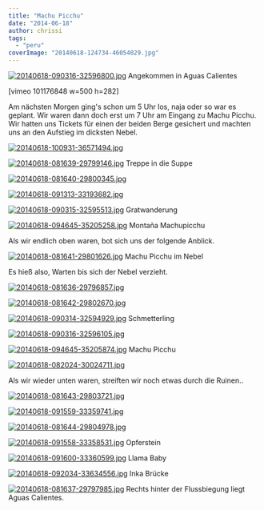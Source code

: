 ```yaml
---
title: "Machu Picchu"
date: "2014-06-18"
author: chrissi
tags: 
  - "peru"
coverImage: "20140618-124734-46054029.jpg"
---
```


[![20140618-090316-32596800.jpg](images/20140618-090316-32596800.jpg)](https://hafenstrand.wordpress.com/wp-content/uploads/2014/06/20140618-090316-32596800.jpg) Angekommen in Aguas Calientes

\[vimeo 101176848 w=500 h=282\]  

Am nächsten Morgen ging's schon um 5 Uhr los, naja oder so war es geplant. Wir waren dann doch erst um 7 Uhr am Eingang zu Machu Picchu. Wir hatten uns Tickets für einen der beiden Berge gesichert und machten uns an den Aufstieg im dicksten Nebel.

[![20140618-100931-36571494.jpg](images/20140618-100931-36571494.jpg)](https://hafenstrand.wordpress.com/wp-content/uploads/2014/06/20140618-100931-36571494.jpg)

[![20140618-081639-29799146.jpg](images/20140618-081639-29799146.jpg)](https://hafenstrand.wordpress.com/wp-content/uploads/2014/06/20140618-081639-29799146.jpg) Treppe in die Suppe

[![20140618-081640-29800345.jpg](images/20140618-081640-29800345.jpg)](https://hafenstrand.wordpress.com/wp-content/uploads/2014/06/20140618-081640-29800345.jpg)

[![20140618-091313-33193682.jpg](images/20140618-091313-33193682.jpg)](https://hafenstrand.wordpress.com/wp-content/uploads/2014/06/20140618-091313-33193682.jpg)

[![20140618-090315-32595513.jpg](images/20140618-090315-32595513.jpg)](https://hafenstrand.wordpress.com/wp-content/uploads/2014/06/20140618-090315-32595513.jpg) Gratwanderung

[![20140618-094645-35205258.jpg](images/20140618-094645-35205258.jpg)](https://hafenstrand.wordpress.com/wp-content/uploads/2014/06/20140618-094645-35205258.jpg) Montaña Machupicchu

Als wir endlich oben waren, bot sich uns der folgende Anblick.

[![20140618-081641-29801626.jpg](images/20140618-081641-29801626.jpg)](https://hafenstrand.wordpress.com/wp-content/uploads/2014/06/20140618-081641-29801626.jpg) Machu Picchu im Nebel

Es hieß also, Warten bis sich der Nebel verzieht.

[![20140618-081636-29796857.jpg](images/20140618-081636-29796857.jpg)](https://hafenstrand.wordpress.com/wp-content/uploads/2014/06/20140618-081636-29796857.jpg)

[![20140618-081642-29802670.jpg](images/20140618-081642-29802670.jpg)](https://hafenstrand.wordpress.com/wp-content/uploads/2014/06/20140618-081642-29802670.jpg)

[![20140618-090314-32594929.jpg](images/20140618-090314-32594929.jpg)](https://hafenstrand.wordpress.com/wp-content/uploads/2014/06/20140618-090314-32594929.jpg) Schmetterling

[![20140618-090316-32596105.jpg](images/20140618-090316-32596105.jpg)](https://hafenstrand.wordpress.com/wp-content/uploads/2014/06/20140618-090316-32596105.jpg)

[![20140618-094645-35205874.jpg](images/20140618-094645-35205874.jpg)](https://hafenstrand.wordpress.com/wp-content/uploads/2014/06/20140618-094645-35205874.jpg) Machu Picchu

[![20140618-082024-30024711.jpg](images/20140618-082024-30024711.jpg)](https://hafenstrand.wordpress.com/wp-content/uploads/2014/06/20140618-082024-30024711.jpg)

Als wir wieder unten waren, streiften wir noch etwas durch die Ruinen..

[![20140618-081643-29803721.jpg](images/20140618-081643-29803721.jpg)](https://hafenstrand.wordpress.com/wp-content/uploads/2014/06/20140618-081643-29803721.jpg)

[![20140618-091559-33359741.jpg](images/20140618-091559-33359741.jpg)](https://hafenstrand.wordpress.com/wp-content/uploads/2014/06/20140618-091559-33359741.jpg)

[![20140618-081644-29804978.jpg](images/20140618-081644-29804978.jpg)](https://hafenstrand.wordpress.com/wp-content/uploads/2014/06/20140618-081644-29804978.jpg)

[![20140618-091558-33358531.jpg](images/20140618-091558-33358531.jpg)](https://hafenstrand.wordpress.com/wp-content/uploads/2014/06/20140618-091558-33358531.jpg) Opferstein

[![20140618-091600-33360599.jpg](images/20140618-091600-33360599.jpg)](https://hafenstrand.wordpress.com/wp-content/uploads/2014/06/20140618-091600-33360599.jpg) Llama Baby

[![20140618-092034-33634556.jpg](images/20140618-092034-33634556.jpg)](https://hafenstrand.wordpress.com/wp-content/uploads/2014/06/20140618-092034-33634556.jpg) Inka Brücke

[![20140618-081637-29797985.jpg](images/20140618-081637-29797985.jpg)](https://hafenstrand.wordpress.com/wp-content/uploads/2014/06/20140618-081637-29797985.jpg) Rechts hinter der Flussbiegung liegt Aguas Calientes.
